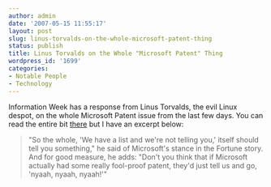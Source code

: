 ```yaml
---
author: admin
date: '2007-05-15 11:55:17'
layout: post
slug: linus-torvalds-on-the-whole-microsoft-patent-thing
status: publish
title: Linus Torvalds on the Whole "Microsoft Patent" Thing
wordpress_id: '1699'
categories:
- Notable People
- Technology
---
```

Information Week has a response from Linus Torvalds, the evil Linux despot, on the whole Microsoft Patent issue from the last few days. You can read the entire bit <a href="http://www.informationweek.com/windows/showArticle.jhtml?articleID=199600443">there</a> but I have an excerpt below:
<blockquote>"So the whole, 'We have a list and we're not telling you,' itself should tell you something," he said of Microsoft's stance in the Fortune story. And for good measure, he adds: "Don't you think that if Microsoft actually had some really fool-proof patent, they'd just tell us and go, 'nyaah, nyaah, nyaah!'"</blockquote>
